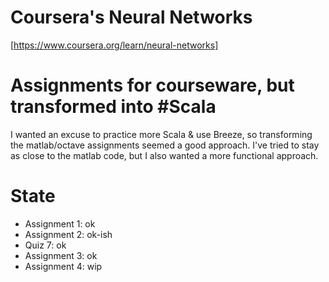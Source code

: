 # Coursera's Neural Networks
[https://www.coursera.org/learn/neural-networks]

# Assignments for courseware, but transformed into #Scala
I wanted an excuse to practice more Scala & use Breeze, so transforming the matlab/octave assignments seemed a good approach.
I've tried to stay as close to the matlab code, but I also wanted a more functional approach.

# State

- Assignment 1: ok
- Assignment 2: ok-ish
- Quiz 7: ok
- Assignment 3: ok
- Assignment 4: wip